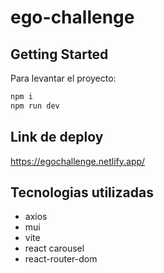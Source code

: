 # ego-challenge

## Getting Started

Para levantar el proyecto:

```bash
npm i
npm run dev
```


## Link de deploy
https://egochallenge.netlify.app/


## Tecnologias utilizadas

- axios
- mui
- vite
- react carousel
- react-router-dom

